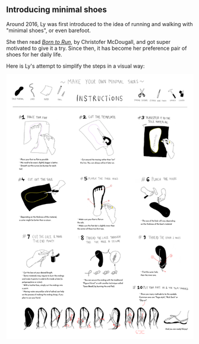 ## Introducing minimal shoes

Around 2016, Ly was first introduced to the idea of running and walking with "minimal shoes", or even barefoot.

She then read [_Born to Run_](https://en.wikipedia.org/wiki/Born_to_Run:_A_Hidden_Tribe,_Superathletes,_and_the_Greatest_Race_the_World_Has_Never_Seen), by Christofer McDougall, and got super motivated to give it a try. Since then, it has become her preference pair of shoes for her daily life. 




Here is Ly's attempt to simplify the steps in a visual way: 

<img src="src/huaraches-instructions.png"
     alt="huaraches-instructions"
     style="float: left; margin-right: 10px;" />

